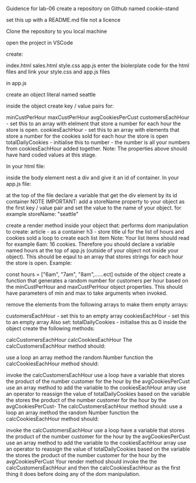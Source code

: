 Guidence for lab-06
create a repository on Github named cookie-stand

set this up with a README.md file not a licence

Clone the repository to you local machine

open the project in VSCode

create:

index.html
sales.html
style.css
app.js
enter the biolerplate code for the html files and link your style.css and app.js files

in app.js

create an object literal named seattle

inside the object create key / value pairs for:

minCustPerHour
maxCustPerHour
avgCookiesPerCust
customersEachHour - set this to an array with elelment that store a number for each hour the store is open.
cookiesEachHour - set this to an array with elements that store a number for the cookies sold for each hour the store is open
totalDailyCookies - initialise this to number - the number is all your numbers from cookiesEachHour added together.
Note: The properties above should have hard coded values at this stage.

In your html file:

inside the body element nest a div and give it an id of container.
In your app.js file:

at the top of the file declare a variable that get the div element by its id container
NOTE IMPORTANT: add a storeName property to your object as the first key / value pair and set the value to the name of your object. for example storeName: "seattle"

create a render method inside your object that:
performs dom manipulation to create:
article - as a container
h3 - store title
ul for the list of hours and cookies sold
a loop to create each list item
Note: Your list items should read for example 6am: 16 cookies.
Therefore you should declare a variable named hours at the top of app.js (outside of your object not inside your object). This should be eqaul to an array that stores strings for each hour the store is open. Example:

const hours = ["6am", "7am", "8am",......ect]
outside of the object create a function that generates a random number for customers per hour based on the minCustPerHour and maxCustPerHour object properties. This should have parameters of min and max to take arguments when invoked.

remove the elements from the following arrays to make them empty arrays:

customersEachHour - set this to an empty array
cookiesEachHour - set this to an empty array Also set:
totalDailyCookies - initialise this as 0
inside the object create the following methods:

calcCustomersEachHour
calcCookiesEachHour
The calcCustomersEachHour method should:

use a loop
an array method
the random Number function
the calcCookiesEachHour method should:

invoke the calcCustomersEachHour
use a loop
have a variable that stores the product of the number customer for the hour by the avgCookiesPerCust
use an array method to add the variable to the cookiesEachHour array
use an operator to reassign the value of totalDailyCookies based on the variable the stores the product of the number customer for the hour by the avgCookiesPerCust- The calcCustomersEachHour method should:
use a loop
an array method
the random Number function
the calcCookiesEachHour method should:

invoke the calcCustomersEachHour
use a loop
have a variable that stores the product of the number customer for the hour by the avgCookiesPerCust
use an array method to add the variable to the cookiesEachHour array
use an operator to reassign the value of totalDailyCookies based on the variable the stores the product of the number customer for the hour by the avgCookiesPerCust
Your render method should invoke the the calcCustomersEachHour and then the calcCookiesEachHour as the first thing it does before doing any of the dom manipulation.
